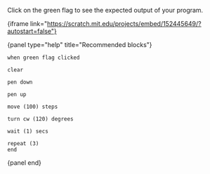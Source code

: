Click on the green flag to see the expected output of your program.

{iframe link="https://scratch.mit.edu/projects/embed/152445649/?autostart=false"}

{panel type="help" title="Recommended blocks"}

<pre><code class="scratch:split:random">when green flag clicked
</code></pre>

<pre><code class="scratch:split:random">clear

pen down

pen up
</code></pre>

<pre><code class="scratch:split:random">move (100) steps

turn cw (120) degrees
</code></pre>

<pre><code class="scratch:split:random">wait (1) secs

repeat (3)
end
</code></pre>

{panel end}